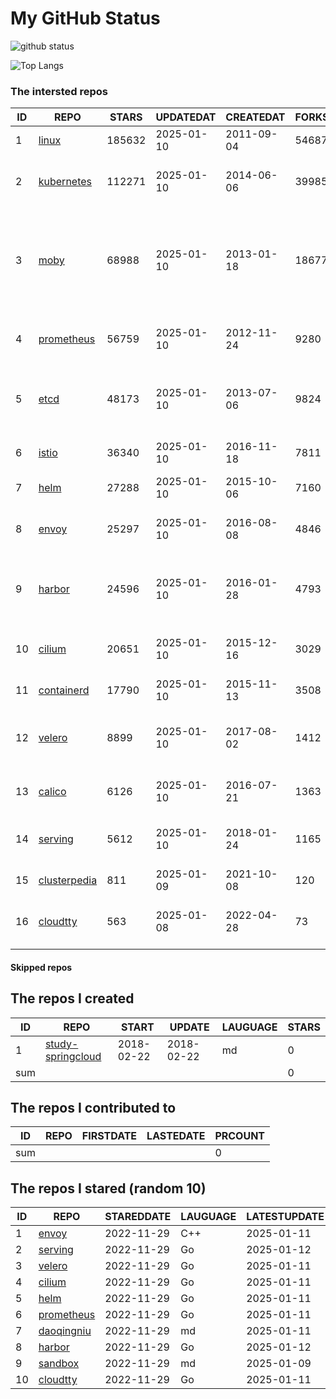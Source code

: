 # My GitHub Status

<img src="https://github-readme-stats-1.yihong0618.vercel.app/api?username=daoqingniu&show_icons=true&&&hide_title=true&count_private=true" alt="github status" />

![Top Langs](https://github-readme-stats-1.yihong0618.vercel.app/api/top-langs/?username=daoqingniu&layout=compact)

<!--START_SECTION:github_repos-->
### The intersted repos
| ID |                              REPO                               | STARS  | UPDATEDAT  | CREATEDAT  | FORKSCOUNT |                                                DESCRIPTIONS                                                |
|----|-----------------------------------------------------------------|--------|------------|------------|------------|------------------------------------------------------------------------------------------------------------|
|  1 | [linux](https://github.com/torvalds/linux)                      | 185632 | 2025-01-10 | 2011-09-04 |      54687 | Linux kernel source tree                                                                                   |
|  2 | [kubernetes](https://github.com/kubernetes/kubernetes)          | 112271 | 2025-01-10 | 2014-06-06 |      39985 | Production-Grade Container Scheduling and Management                                                       |
|  3 | [moby](https://github.com/moby/moby)                            |  68988 | 2025-01-10 | 2013-01-18 |      18677 | The Moby Project - a collaborative project for the container ecosystem to assemble container-based systems |
|  4 | [prometheus](https://github.com/prometheus/prometheus)          |  56759 | 2025-01-10 | 2012-11-24 |       9280 | The Prometheus monitoring system and time series database.                                                 |
|  5 | [etcd](https://github.com/etcd-io/etcd)                         |  48173 | 2025-01-10 | 2013-07-06 |       9824 | Distributed reliable key-value store for the most critical data of a distributed system                    |
|  6 | [istio](https://github.com/istio/istio)                         |  36340 | 2025-01-10 | 2016-11-18 |       7811 | Connect, secure, control, and observe services.                                                            |
|  7 | [helm](https://github.com/helm/helm)                            |  27288 | 2025-01-10 | 2015-10-06 |       7160 | The Kubernetes Package Manager                                                                             |
|  8 | [envoy](https://github.com/envoyproxy/envoy)                    |  25297 | 2025-01-10 | 2016-08-08 |       4846 | Cloud-native high-performance edge/middle/service proxy                                                    |
|  9 | [harbor](https://github.com/goharbor/harbor)                    |  24596 | 2025-01-10 | 2016-01-28 |       4793 | An open source trusted cloud native registry project that stores, signs, and scans content.                |
| 10 | [cilium](https://github.com/cilium/cilium)                      |  20651 | 2025-01-10 | 2015-12-16 |       3029 | eBPF-based Networking, Security, and Observability                                                         |
| 11 | [containerd](https://github.com/containerd/containerd)          |  17790 | 2025-01-10 | 2015-11-13 |       3508 | An open and reliable container runtime                                                                     |
| 12 | [velero](https://github.com/vmware-tanzu/velero)                |   8899 | 2025-01-10 | 2017-08-02 |       1412 | Backup and migrate Kubernetes applications and their persistent volumes                                    |
| 13 | [calico](https://github.com/projectcalico/calico)               |   6126 | 2025-01-10 | 2016-07-21 |       1363 | Cloud native networking and network security                                                               |
| 14 | [serving](https://github.com/knative/serving)                   |   5612 | 2025-01-10 | 2018-01-24 |       1165 | Kubernetes-based, scale-to-zero, request-driven compute                                                    |
| 15 | [clusterpedia](https://github.com/clusterpedia-io/clusterpedia) |    811 | 2025-01-09 | 2021-10-08 |        120 | The Encyclopedia of Kubernetes clusters                                                                    |
| 16 | [cloudtty](https://github.com/cloudtty/cloudtty)                |    563 | 2025-01-08 | 2022-04-28 |         73 | A Friendly Kubernetes CloudShell (Web Terminal) !                                                          |



#### Skipped repos
<!--END_SECTION:github_repos-->

<!--START_SECTION:my_github-->
## The repos I created
| ID  |                                 REPO                                 |   START    |   UPDATE   | LAUGUAGE | STARS |
|-----|----------------------------------------------------------------------|------------|------------|----------|-------|
|   1 | [study-springcloud](https://github.com/daoqingniu/study-springcloud) | 2018-02-22 | 2018-02-22 | md       |     0 |
| sum |                                                                      |            |            |          |     0 |

## The repos I contributed to
| ID  | REPO | FIRSTDATE | LASTEDATE | PRCOUNT |
|-----|------|-----------|-----------|---------|
| sum |      |           |           |       0 |

## The repos I stared (random 10)
| ID |                          REPO                          | STAREDDATE | LAUGUAGE | LATESTUPDATE |
|----|--------------------------------------------------------|------------|----------|--------------|
|  1 | [envoy](https://github.com/envoyproxy/envoy)           | 2022-11-29 | C++      | 2025-01-11   |
|  2 | [serving](https://github.com/knative/serving)          | 2022-11-29 | Go       | 2025-01-12   |
|  3 | [velero](https://github.com/vmware-tanzu/velero)       | 2022-11-29 | Go       | 2025-01-11   |
|  4 | [cilium](https://github.com/cilium/cilium)             | 2022-11-29 | Go       | 2025-01-11   |
|  5 | [helm](https://github.com/helm/helm)                   | 2022-11-29 | Go       | 2025-01-11   |
|  6 | [prometheus](https://github.com/prometheus/prometheus) | 2022-11-29 | Go       | 2025-01-11   |
|  7 | [daoqingniu](https://github.com/daoqingniu/daoqingniu) | 2022-11-29 | md       | 2025-01-11   |
|  8 | [harbor](https://github.com/goharbor/harbor)           | 2022-11-29 | Go       | 2025-01-12   |
|  9 | [sandbox](https://github.com/cncf/sandbox)             | 2022-11-29 | md       | 2025-01-09   |
| 10 | [cloudtty](https://github.com/cloudtty/cloudtty)       | 2022-11-29 | Go       | 2025-01-11   |

<!--END_SECTION:my_github-->

